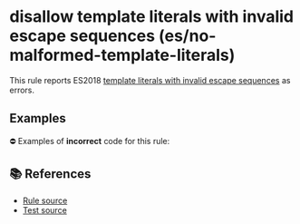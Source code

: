 # disallow template literals with invalid escape sequences (es/no-malformed-template-literals)

This rule reports ES2018 [template literals with invalid escape sequences](https://github.com/tc39/proposal-template-literal-revision#readme) as errors.

## Examples

⛔ Examples of **incorrect** code for this rule:

<eslint-playground type="bad" code="/*eslint es/no-malformed-template-literals: error */
tag`\unicode`
" />

## 📚 References

- [Rule source](https://github.com/mysticatea/eslint-plugin-es/blob/v3.0.0/lib/rules/no-malformed-template-literals.js)
- [Test source](https://github.com/mysticatea/eslint-plugin-es/blob/v3.0.0/tests/lib/rules/no-malformed-template-literals.js)
